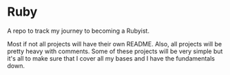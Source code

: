 # Ruby

A repo to track my journey to becoming a Rubyist.

Most if not all projects will have their own README. Also, all projects will be 
pretty heavy with comments. Some of these projects will be very simple but it's 
all to make sure that I cover all my bases and I have the fundamentals down.
